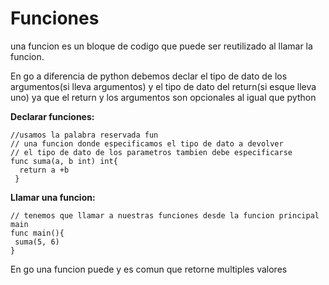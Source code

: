# Funciones
una funcion es un bloque de codigo que puede ser reutilizado al llamar la funcion.   

En go a diferencia de python debemos declar el tipo de dato de los argumentos(si lleva argumentos) y el tipo de dato del return(si esque lleva uno)
ya que el return y los argumentos son opcionales al igual que python

**Declarar funciones:**
```
//usamos la palabra reservada fun
// una funcion donde especificamos el tipo de dato a devolver
// el tipo de dato de los parametros tambien debe especificarse
func suma(a, b int) int{
  return a +b
 }
 ```
 
 **Llamar una funcion:**
 ```
 // tenemos que llamar a nuestras funciones desde la funcion principal main
 func main(){
  suma(5, 6)
}
```

En go una funcion puede y es comun que retorne multiples valores
